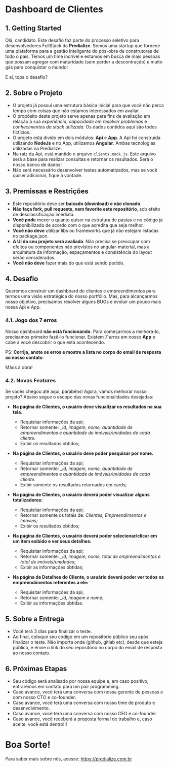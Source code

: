 # Dashboard de Clientes

## 1. Getting Started
Olá, candidato. Este desafio faz parte do processo seletivo para desenvolvedores FullStack da **Predialize**. Somos uma startup que fornece uma plataforma para a gestão inteligente do pós-obra de construtoras de todo o país. 
Temos um time incrível e estamos em busca de mais pessoas que possam agregar com maturidade (sem perder a descontração) e muito gás para conquistar o mundo!

E aí, topa o desafio?

## 2. Sobre o Projeto
- O projeto já possui uma estrutura básica inicial para que você não perca tempo com coisas que não estamos interessados em avaliar.
- O propósito deste projeto serve apenas para fins de avaliação em relação à sua _experiência_, _capacidade em resolver problemas_ e _conhecimentos da stack utilizada._ Os dados contidos aqui são todos fictícios.
- O projeto está divido em dois módulos: **Api** e **App**. A Api foi construída utilizando **NodeJs** e no App, utilizamos **Angular**. Ambas tecnologias utilizadas na Predialize.
- Na raíz da Api, está mantido o arquivo `clients.mock.js`. Este arquivo será a base para realizar consultas e retornar os resultados. Será o nosso banco de dados!
- Não será necessário desenvolver testes automatizados, mas se você quiser adicionar, fique à vontade.

## 3. Premissas e Restrições
- Este repositório deve ser **baixado (download) e não clonado**.
- **Não faça fork, pull requests, nem favorite este repositório**, sob efeito de desclassificação imediata.
- **Você pode** mexer o quanto quiser na estrutura de pastas e no código já disponibilizado de acordo com o que acredita que seja melhor.
- **Você não deve** utilizar libs ou frameworks que já não estejam listadas no package.json.
- **A UI do seu projeto será avaliada**. Não precisa se preocupar com efeitos ou componentes não previstos no angular-material, mas a arquitetura da informação, espaçamentos e consistência do layout serão considerados.
- **Você não deve** fazer mais do que está sendo pedido.

## 4. Desafio
Queremos construir um dashboard de clientes e empreendimentos para termos uma visão estratégica do nosso portfólio. Mas, para alcançarmos nosso objetivo, precisamos resolver alguns BUGs e evoluir um pouco mais nossa Api e App.

### 4.1. Jogo dos 7 erros

Nosso dashboard **não está funcionando.** Para começarmos a melhorá-lo, precisamos primeiro fazê-lo funcionar. Existem _7 erros_ em nosso **App** e cabe a você descobrir o que está acontecendo.

PS: **Corrija, anote os erros e mostre a lista no corpo do email de resposta ao nosso contato**.

Mãos à obra!

### 4.2. Novas Features

Se vocês chegou até aqui, parabéns! Agora, vamos melhorar nosso projeto? Abaixo segue o escopo das novas funcionalidades desejadas:

- **Na página de Clientes, o usuário deve visualizar os resultados na sua tela**.
  - Requisitar informações da api;
  - Retornar somente: _\_id, imagem, nome, quantidade de empreendimentos e quantidade de imóveis/unidades de cada cliente._
  - Exibir os resultados obtidos;
    
- **Na página de Clientes, o usuário deve poder pesquisar por nome.**
  - Requisitar informações da api;
  - Retornar somente: _\_id, imagem, nome, quantidade de empreendimentos e quantidade de imóveis/unidades de cada cliente._
  - Exibir somente os resultados retornados em cards;
    
- **Na página de Clientes, o usuário deverá poder visualizar alguns totalizadores:**
  - Requisitar informações da api;
  - Retornar somente os totais de: _Clientes, Empreendimentos e Imóveis;_
  - Exibir os resultados obtidos;
    
- **Na página de Clientes, o usuário deverá poder selecionar/clicar em um item exibido e ver seus detalhes:**
  - Requisitar informações da api;
  - Retornar somente: _\_id, imagem, nome, total de empreendimentos e total de imóveis/unidades_;
  - Exibir as informações obtidas;

- **Na página de Detalhes do Cliente, o usuário deverá poder ver todos os empreendimentos referentes a ele:**
  - Requisitar informações da api;
  - Retornar somente: _\_id, imagem e nome_;
  - Exibir as informações obtidas.
 
## 5. Sobre a Entrega
- Você terá 3 dias para finalizar o teste.
- Ao final, coloque seu código em um repositório público seu após finalizar o teste. Não importa onde (github, gitlab etc), desde que esteja público, e envie o link do seu repositório no corpo do email de resposta ao nosso contato.

## 6. Próximas Etapas
- Seu código será analisado por nossa equipe e, em caso positivo, entraremos em contato para um pair programming.
- Caso avance, você terá uma conversa com nossa gerente de pessoas e com nosso CTO e co-founder.
- Caso avance, você terá uma conversa com nosso time de produto e desenvolvimento.
- Caso avance, você terá uma conversa com nosso CEO e co-founder.
- Caso avance, você receberá a proposta formal de trabalho e, caso aceite, você está dentro!!!

# Boa Sorte!
Para saber mais sobre nós, acesse: https://predialize.com.br
